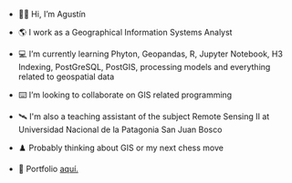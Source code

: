 - 👋🏼 Hi, I’m Agustín
- 🌎 I work as a Geographical Information Systems Analyst
- 💻 I’m currently learning Phyton, Geopandas, R, Jupyter Notebook, H3 Indexing, PostGreSQL, PostGIS, processing models and everything related to geospatial data
- ⌨️ I’m looking to collaborate on GIS related programming
- 🛰️ I'm also a teaching assistant of the subject Remote Sensing II at Universidad Nacional de la Patagonia San Juan Bosco
- ♟️ Probably thinking about GIS or my next chess move

- 💼 Portfolio <a href="https://agstnrdz.github.io" target="_blank">aquí.</a>


<!---
agstnrdz/agstnrdz is a 🌱 special 🌱 repository because its `README.md` (this file) appears on your GitHub profile.
You can click the Preview link to take a look at your changes.
--->
